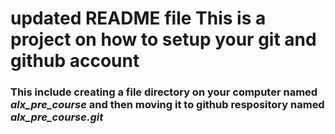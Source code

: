 # updated README file This is a project on how to setup your git and github account
### This include creating a file directory on your computer named *alx_pre_course* and then moving it to github respository named *alx_pre_course.git* 

